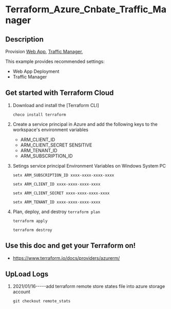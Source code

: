 # Terraform_Azure_Cnbate_Traffic_Manager


## Description

Provision [Web App](https://docs.azure.cn/zh-cn/articles/azure-operations-guide/app-service-web/),
[Traffic Manager](https://docs.microsoft.com/zh-cn/azure/traffic-manager/traffic-manager-overview),

This example provides recommended settings:

- Web App Deployment
- Traffic Manager 

## Get started with Terraform Cloud

1. Download and install the [Terraform CLI] 

    `choco install terraform`
    
1. Create a service principal in Azure and add the following keys to the workspace's environment variables
    - ARM_CLIENT_ID
    - ARM_CLIENT_SECRET SENSITIVE
    - ARM_TENANT_ID
    - ARM_SUBSCRIPTION_ID

3. Setings service principal Environment Variables on Windows System PC

    `setx ARM_SUBSCRIPTION_ID xxxx-xxxx-xxxx-xxxx`

    `setx ARM_CLIENT_ID xxxx-xxxx-xxxx-xxxx`    

    `setx ARM_CLIENT_SECRET xxxx-xxxx-xxxx-xxxx`

    `setx ARM_TENANT_ID xxxx-xxxx-xxxx-xxxx`

4.  Plan, deploy, and destroy
    `terraform plan`

    `terraform apply`

    `terraform destroy`


## Use this doc and get your Terraform on!

- https://www.terraform.io/docs/providers/azurerm/

## UpLoad Logs
1. 2021/01/16-----add terraform remote store states file into azure storage account
    
    `git checkout remote_stats`

    